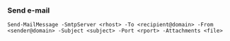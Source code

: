 ### Send e-mail
```
Send-MailMessage -SmtpServer <rhost> -To <recipient@domain> -From <sender@domain> -Subject <subject> -Port <rport> -Attachments <file>
```

